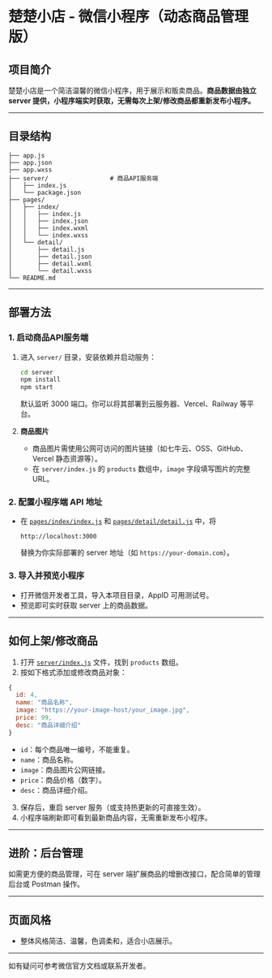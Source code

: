 # 楚楚小店 - 微信小程序（动态商品管理版）

## 项目简介
楚楚小店是一个简洁温馨的微信小程序，用于展示和贩卖商品。**商品数据由独立 server 提供，小程序端实时获取，无需每次上架/修改商品都重新发布小程序。**

---

## 目录结构
```
├── app.js
├── app.json
├── app.wxss
├── server/                 # 商品API服务端
│   ├── index.js
│   └── package.json
├── pages/
│   ├── index/
│   │   ├── index.js
│   │   ├── index.json
│   │   ├── index.wxml
│   │   └── index.wxss
│   └── detail/
│       ├── detail.js
│       ├── detail.json
│       ├── detail.wxml
│       └── detail.wxss
└── README.md
```

---

## 部署方法

### 1. 启动商品API服务端

1. 进入 `server/` 目录，安装依赖并启动服务：
   ```bash
   cd server
   npm install
   npm start
   ```
   默认监听 3000 端口。你可以将其部署到云服务器、Vercel、Railway 等平台。

2. **商品图片**  
   - 商品图片需使用公网可访问的图片链接（如七牛云、OSS、GitHub、Vercel 静态资源等）。
   - 在 `server/index.js` 的 `products` 数组中，`image` 字段填写图片的完整 URL。

### 2. 配置小程序端 API 地址

- 在 [`pages/index/index.js`](pages/index/index.js) 和 [`pages/detail/detail.js`](pages/detail/detail.js) 中，将
  ```
  http://localhost:3000
  ```
  替换为你实际部署的 server 地址（如 `https://your-domain.com`）。

### 3. 导入并预览小程序

- 打开微信开发者工具，导入本项目目录，AppID 可用测试号。
- 预览即可实时获取 server 上的商品数据。

---

## 如何上架/修改商品

1. 打开 [`server/index.js`](server/index.js) 文件，找到 `products` 数组。
2. 按如下格式添加或修改商品对象：

```js
{
  id: 4,
  name: "商品名称",
  image: "https://your-image-host/your_image.jpg",
  price: 99,
  desc: "商品详细介绍"
}
```
- `id`：每个商品唯一编号，不能重复。
- `name`：商品名称。
- `image`：商品图片公网链接。
- `price`：商品价格（数字）。
- `desc`：商品详细介绍。

3. 保存后，重启 server 服务（或支持热更新的可直接生效）。
4. 小程序端刷新即可看到最新商品内容，无需重新发布小程序。

---

## 进阶：后台管理
如需更方便的商品管理，可在 server 端扩展商品的增删改接口，配合简单的管理后台或 Postman 操作。

---

## 页面风格
- 整体风格简洁、温馨，色调柔和，适合小店展示。

---

如有疑问可参考微信官方文档或联系开发者。